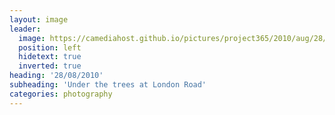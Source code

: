 ```yaml
---
layout: image
leader:
  image: https://camediahost.github.io/pictures/project365/2010/aug/28/280810.jpg
  position: left
  hidetext: true
  inverted: true
heading: '28/08/2010'
subheading: 'Under the trees at London Road'
categories: photography
---
```

